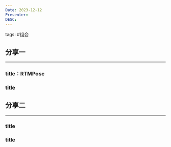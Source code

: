 ```yaml
---
Date: 2023-12-12
Presenter: 
DESC:
---
```

tags:  #组会 

## 分享一
***
### title：RTMPose



### title





## 分享二
***
### title


### title